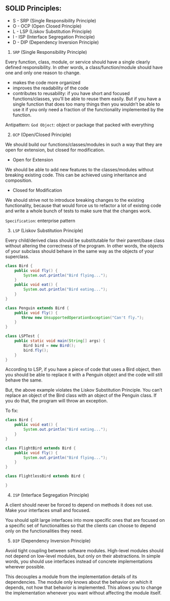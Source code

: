 ## SOLID Principles:

- S - SRP (Single Responsibility Principle)
- O - OCP (Open Closed Principle)
- L - LSP (Liskov Substitution Principle)
- I - ISP (Interface Segregation Principle)
- D - DIP (Dependency Inversion Principle)

1. `SRP` (Single Responsibility Principle)

Every function, class, module, or service should have a single clearly defined responsibility. In other words, a class/function/module should have one and only one reason to change.

- makes the code more organized
- improves the readability of the code
- contributes to reusability: if you have short and focused functions/classes, you’ll be able to reuse them easily. But if you have a single function that does too many things then you wouldn’t be able to use it if you only need a fraction of the functionality implemented by the function.

Antipattern: `God Object`: object or package that packed with everything

2. `OCP` (Open/Closed Principle)

We should build our functions/classes/modules in such a way that they are open for extension, but closed for modification.

- Open for Extension

We should be able to add new features to the classes/modules without breaking existing code. This can be achieved using inheritance and composition.

- Closed for Modification

We should strive not to introduce breaking changes to the existing functionality, because that would force us to refactor a lot of existing code and write a whole bunch of tests to make sure that the changes work.

`Specification`: enterprise pattern

3. `LSP` (Liskov Substitution Principle)

Every child/derived class should be substitutable for their parent/base class without altering the correctness of the program. In other words, the objects of your subclass should behave in the same way as the objects of your superclass.

```java
class Bird {
    public void fly() {
        System.out.println("Bird flying...");
    }
    public void eat() {
        System.out.println("Bird eating...");
    }
}

class Penguin extends Bird {
    public void fly() {
       throw new UnsupportedOperationException("Can't fly.");
    }
}

class LSPTest {
    public static void main(String[] args) {
        Bird bird = new Bird();
        bird.fly();
    }
}
```

According to LSP, if you have a piece of code that uses a Bird object, then you should be able to replace it with a Penguin object and the code will still behave the same.

But, the above example violates the Liskov Substitution Principle. You can’t replace an object of the Bird class with an object of the Penguin class. If you do that, the program will throw an exception.

To fix:

```java
class Bird {
    public void eat() {
        System.out.println("Bird eating...");
    }
}

class FlightBird extends Bird {
    public void fly() {
        System.out.println("Bird flying...");
    }
}

class FlightlessBird extends Bird {

}
```

4. `ISP` (Interface Segregation Principle)

A client should never be forced to depend on methods it does not use. Make your interfaces small and focused.

You should split large interfaces into more specific ones that are focused on a specific set of functionalities so that the clients can choose to depend only on the functionalities they need.

5. `DIP` (Dependency Inversion Principle)

Avoid tight coupling between software modules. High-level modules should not depend on low-level modules, but only on their abstractions. In simple words, you should use interfaces instead of concrete implementations wherever possible.

This decouples a module from the implementation details of its dependencies. The module only knows about the behavior on which it depends, not how that behavior is implemented. This allows you to change the implementation whenever you want without affecting the module itself.

